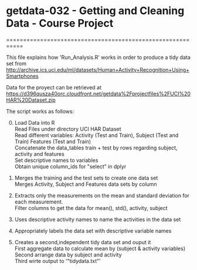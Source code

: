 # getdata-032 - Getting and Cleaning Data - Course Project
===========================================================

This file explains how 'Run_Analysis.R' works in order to produce a tidy data set from
http://archive.ics.uci.edu/ml/datasets/Human+Activity+Recognition+Using+Smartphones

Data for the proyect can be retrieved at 
https://d396qusza40orc.cloudfront.net/getdata%2Fprojectfiles%2FUCI%20HAR%20Dataset.zip

The script works as follows:

0. Load Data into R <br />
   Read Files under directory UCI HAR Dataset <br />
   Read different variables: Activity (Test and Train), Subject (Test and Train) Features (Test and Train) <br />
   Concatenate the data_tables train + test by rows regarding subject, activity and features <br />
   Set descriptive names to variables <br />
   Obtain unique column_ids for "select" in dplyr <br />

1. Merges the training and the test sets to create one data set <br />
   Merges Activity, Subject and Features data sets by column <br />

2. Extracts only the measurements on the mean and standard deviation for each measurement. <br />
   Filter columns to get the data for mean(), std(), activity, subject <br />

3. Uses descriptive activity names to name the activities in the data set <br />

4. Appropriately labels the data set with descriptive variable names <br />

5. Creates a second,independent tidy data set and ouput it <br />
   First aggregate data to calculate mean by (subject & activity variables) <br />
   Second arrange data by subject and activity <br />
   Third wirte output to '"tidydata.txt"' <br />
